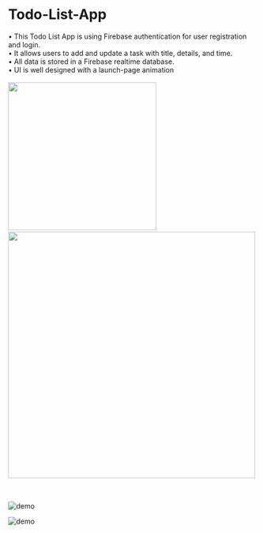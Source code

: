 # Todo-List-App
• This Todo List App is using Firebase authentication for user registration and login.
<br/>• It allows users to add and update a task with title, details, and time.
<br/>• All data is stored in a Firebase realtime database.
<br/>• UI is well designed with a launch-page animation
<br/> <br/> <img src="https://user-images.githubusercontent.com/63463317/114271776-bda41480-9a45-11eb-875c-6450efc17222.png" width="300">
&nbsp; &nbsp; <img align="top" src="https://user-images.githubusercontent.com/63463317/114272270-1c6a8d80-9a48-11eb-8a65-fecb4045081b.png" width="500">

<br/> <br/>
![demo](https://github.com/muyij615/media-file/blob/main/Desktop/Screen-Recording-2021-04-10-at-6.13.38-PM.GIF)

![demo](https://github.com/muyij615/media-file/blob/main/Desktop/ezgif.com-gif-maker.gif)



